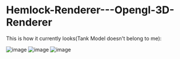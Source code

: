 # Hemlock-Renderer---Opengl-3D-Renderer

This is how it currently looks(Tank Model doesn't belong to me):

![image](https://user-images.githubusercontent.com/80681941/231525145-6992ca75-1cd2-49dc-a33c-f6691cda7178.png)
![image](https://user-images.githubusercontent.com/80681941/232058846-f23341d3-a65c-4353-be1f-22becb629724.png)
![image](https://user-images.githubusercontent.com/80681941/232658091-e586612c-8063-4f7b-b5c7-ad8626e2e1a9.png)


